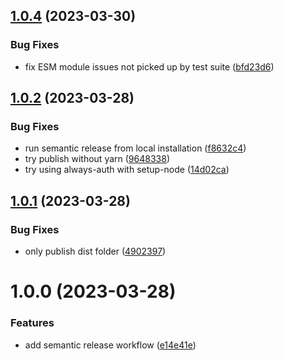 ## [1.0.4](https://github.com/Data-Only-Greater/sveltekit-adapter-aws-pulumi/compare/v1.0.3...v1.0.4) (2023-03-30)


### Bug Fixes

* fix ESM module issues not picked up by test suite ([bfd23d6](https://github.com/Data-Only-Greater/sveltekit-adapter-aws-pulumi/commit/bfd23d6993551d5932009518c157c8fb3b2fbc86))

## [1.0.2](https://github.com/Data-Only-Greater/sveltekit-adapter-aws-pulumi/compare/v1.0.1...v1.0.2) (2023-03-28)


### Bug Fixes

* run semantic release from local installation ([f8632c4](https://github.com/Data-Only-Greater/sveltekit-adapter-aws-pulumi/commit/f8632c449f2f3bed5564514658fa6763b022fa36))
* try publish without yarn ([9648338](https://github.com/Data-Only-Greater/sveltekit-adapter-aws-pulumi/commit/9648338c8f65a3e4281cf1bfd020f06460f7710a))
* try using always-auth with setup-node ([14d02ca](https://github.com/Data-Only-Greater/sveltekit-adapter-aws-pulumi/commit/14d02cadd144f376c9b176f62d45f5395a35b0c5))

## [1.0.1](https://github.com/Data-Only-Greater/sveltekit-adapter-aws-pulumi/compare/v1.0.0...v1.0.1) (2023-03-28)


### Bug Fixes

* only publish dist folder ([4902397](https://github.com/Data-Only-Greater/sveltekit-adapter-aws-pulumi/commit/4902397340878702748abe4b13979d4baf5e3e45))

# 1.0.0 (2023-03-28)


### Features

* add semantic release workflow ([e14e41e](https://github.com/Data-Only-Greater/sveltekit-adapter-aws-pulumi/commit/e14e41ef67246bc386b5cf7a20a1e2e950456595))
